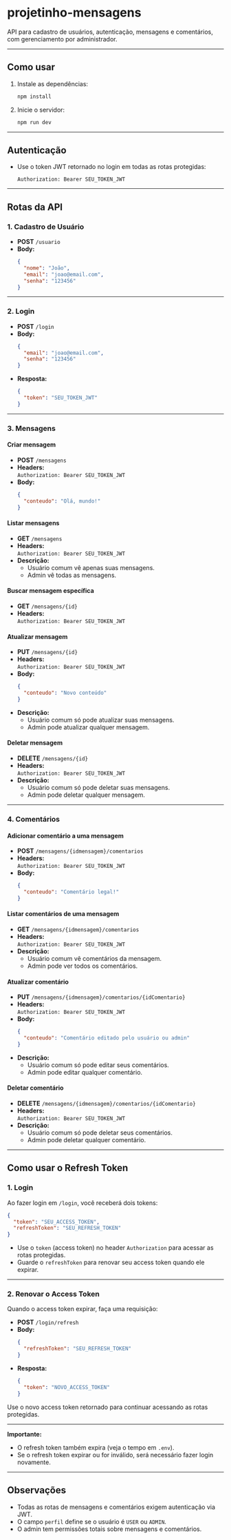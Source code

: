 # projetinho-mensagens

API para cadastro de usuários, autenticação, mensagens e comentários, com gerenciamento por administrador.

---

## Como usar

1. Instale as dependências:
   ```bash
   npm install
   ```

2. Inicie o servidor:
   ```bash
   npm run dev
   ```

---

## Autenticação

- Use o token JWT retornado no login em todas as rotas protegidas:
  ```
  Authorization: Bearer SEU_TOKEN_JWT
  ```

---

## Rotas da API

### 1. Cadastro de Usuário

- **POST** `/usuario`
- **Body:**
  ```json
  {
    "nome": "João",
    "email": "joao@email.com",
    "senha": "123456"
  }
  ```

---

### 2. Login

- **POST** `/login`
- **Body:**
  ```json
  {
    "email": "joao@email.com",
    "senha": "123456"
  }
  ```
- **Resposta:**  
  ```json
  {
    "token": "SEU_TOKEN_JWT"
  }
  ```

---

### 3. Mensagens

#### Criar mensagem

- **POST** `/mensagens`
- **Headers:**  
  `Authorization: Bearer SEU_TOKEN_JWT`
- **Body:**
  ```json
  {
    "conteudo": "Olá, mundo!"
  }
  ```

#### Listar mensagens

- **GET** `/mensagens`
- **Headers:**  
  `Authorization: Bearer SEU_TOKEN_JWT`
- **Descrição:**  
  - Usuário comum vê apenas suas mensagens.
  - Admin vê todas as mensagens.

#### Buscar mensagem específica

- **GET** `/mensagens/{id}`
- **Headers:**  
  `Authorization: Bearer SEU_TOKEN_JWT`

#### Atualizar mensagem

- **PUT** `/mensagens/{id}`
- **Headers:**  
  `Authorization: Bearer SEU_TOKEN_JWT`
- **Body:**
  ```json
  {
    "conteudo": "Novo conteúdo"
  }
  ```
- **Descrição:**  
  - Usuário comum só pode atualizar suas mensagens.
  - Admin pode atualizar qualquer mensagem.

#### Deletar mensagem

- **DELETE** `/mensagens/{id}`
- **Headers:**  
  `Authorization: Bearer SEU_TOKEN_JWT`
- **Descrição:**  
  - Usuário comum só pode deletar suas mensagens.
  - Admin pode deletar qualquer mensagem.

---

### 4. Comentários

#### Adicionar comentário a uma mensagem

- **POST** `/mensagens/{idmensagem}/comentarios`
- **Headers:**  
  `Authorization: Bearer SEU_TOKEN_JWT`
- **Body:**
  ```json
  {
    "conteudo": "Comentário legal!"
  }
  ```

#### Listar comentários de uma mensagem

- **GET** `/mensagens/{idmensagem}/comentarios`
- **Headers:**  
  `Authorization: Bearer SEU_TOKEN_JWT`
- **Descrição:**  
  - Usuário comum vê comentários da mensagem.
  - Admin pode ver todos os comentários.

#### Atualizar comentário

- **PUT** `/mensagens/{idmensagem}/comentarios/{idComentario}`
- **Headers:**  
  `Authorization: Bearer SEU_TOKEN_JWT`
- **Body:**
  ```json
  {
    "conteudo": "Comentário editado pelo usuário ou admin"
  }
  ```
- **Descrição:**  
  - Usuário comum só pode editar seus comentários.
  - Admin pode editar qualquer comentário.

#### Deletar comentário

- **DELETE** `/mensagens/{idmensagem}/comentarios/{idComentario}`
- **Headers:**  
  `Authorization: Bearer SEU_TOKEN_JWT`
- **Descrição:**  
  - Usuário comum só pode deletar seus comentários.
  - Admin pode deletar qualquer comentário.

---

## Como usar o Refresh Token

### 1. Login

Ao fazer login em `/login`, você receberá dois tokens:

```json
{
  "token": "SEU_ACCESS_TOKEN",
  "refreshToken": "SEU_REFRESH_TOKEN"
}
```

- Use o `token` (access token) no header `Authorization` para acessar as rotas protegidas.
- Guarde o `refreshToken` para renovar seu access token quando ele expirar.

---

### 2. Renovar o Access Token

Quando o access token expirar, faça uma requisição:

- **POST** `/login/refresh`
- **Body:**
  ```json
  {
    "refreshToken": "SEU_REFRESH_TOKEN"
  }
  ```
- **Resposta:**
  ```json
  {
    "token": "NOVO_ACCESS_TOKEN"
  }
  ```

Use o novo access token retornado para continuar acessando as rotas protegidas.

---

**Importante:**  
- O refresh token também expira (veja o tempo em `.env`).
- Se o refresh token expirar ou for inválido, será necessário fazer login novamente.

---

## Observações

- Todas as rotas de mensagens e comentários exigem autenticação via JWT.
- O campo `perfil` define se o usuário é `USER` ou `ADMIN`.
- O admin tem permissões totais sobre mensagens e comentários.
